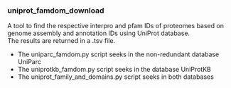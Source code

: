 ### uniprot_famdom_download

A tool to find the respective interpro and pfam IDs of proteomes based on genome assembly and annotation IDs using UniProt database. 
<br />The results are returned in a .tsv file.

- The uniparc_famdom.py script seeks in the non-redundant database UniParc 
- The uniprotkb_famdom.py script seeks in the database UniProtKB 
- The uniprot_family_and_domains.py script seeks in both databases

